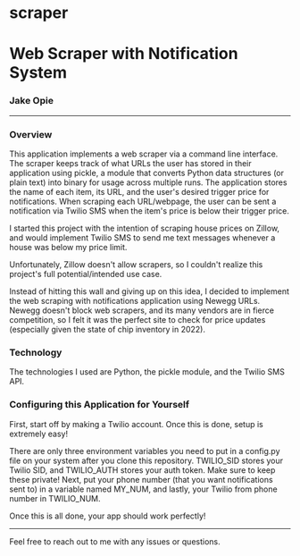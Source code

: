 # scraper
# Web Scraper with Notification System
### Jake Opie

---

### Overview
This application implements a web scraper via a command line interface. The scraper keeps track of what URLs the user
has stored in their application using pickle, a module that converts Python data structures (or plain text) into binary
for usage across multiple runs. The application stores the name of each item, its URL, and the user's desired trigger
price for notifications. When scraping each URL/webpage, the user can be sent a notification via Twilio SMS when the item's
price is below their trigger price.

I started this project with the intention of scraping house prices on Zillow, and would implement Twilio SMS 
to send me text messages whenever a house was below my price limit. 

Unfortunately, Zillow doesn't allow scrapers, so I couldn't realize this project's full potential/intended use case.

Instead of hitting this wall and giving up on this idea, I decided to implement the web scraping with notifications
application using Newegg URLs. Newegg doesn't block web scrapers, and its many vendors are in fierce competition,
so I felt it was the perfect site to check for price updates (especially given the state of chip inventory in 2022).

### Technology
The technologies I used are Python, the pickle module, and the Twilio SMS API.

### Configuring this Application for Yourself
First, start off by making a Twilio account. Once this is done, setup is extremely easy!

There are only three environment variables you need to put in a config.py file on your system after you clone this
repository. TWILIO_SID stores your Twilio SID, and TWILIO_AUTH stores your auth token. Make sure to keep these
private! Next, put your phone number (that you want notifications sent to) in a variable named MY_NUM, and 
lastly, your Twilio from phone number in TWILIO_NUM.

Once this is all done, your app should work perfectly!

---

Feel free to reach out to me with any issues or questions.
